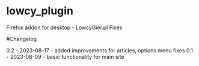 # lowcy_plugin
Firefox addon for desktop - LowcyGier.pl Fixes

#Changelog

0.2 - 2023-08-17 - added improvements for articles, options menu fixes
0.1 - 2023-08-09 - basic functionality for main site
